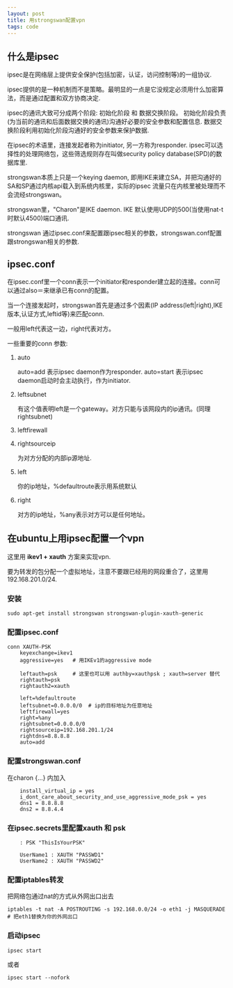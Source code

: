 ```yaml
---
layout: post
title: 用strongswan配置vpn
tags: code
---
```


## 什么是ipsec

ipsec是在网络层上提供安全保护(包括加密，认证，访问控制等)的一组协议.

ipsec提供的是一种机制而不是策略。最明显的一点是它没规定必须用什么加密算法，而是通过配置和双方协商决定.

ipsec的通讯大致可分成两个阶段: 初始化阶段 和 数据交换阶段。 初始化阶段负责(为当前的通讯和后面数据交换的通讯)沟通好必要的安全参数和配置信息.  数据交换阶段利用初始化阶段沟通好的安全参数来保护数据.

在ipsec的术语里，连接发起者称为initiator, 另一方称为responder. ipsec可以选择性的处理网络包，这些筛选规则存在叫做security policy database(SPD)的数据库里.

strongswan本质上只是一个keying daemon, 即用IKE来建立SA，并把沟通好的SA和SP通过内核api载入到系统内核里，实际的ipsec 流量只在内核里被处理而不会流经strongswan。

strongswan里，"Charon"是IKE daemon. IKE 默认使用UDP的500(当使用nat-t时默认4500)端口通讯.

strongswan 通过ipsec.conf来配置跟ipsec相关的参数，strongswan.conf配置跟strongswan相关的参数.

## ipsec.conf

在ipsec.conf里一个conn表示一个initiator和responder建立起的连接。conn可以通过also＝来继承已有conn的配置。 

当一个连接发起时，strongswan首先是通过多个因素(IP address(left|right),IKE版本,认证方式,leftid等)来匹配conn.

一般用left代表这一边，right代表对方。

一些重要的conn 参数:

1. auto

   auto=add 表示ipsec daemon作为responder.  auto=start 表示ipsec daemon启动时会主动执行，作为initiator.

2. leftsubnet

   有这个值表明left是一个gateway。对方只能与该网段内的ip通讯。(同理rightsubnet)

3. leftfirewall

4. rightsourceip

   为对方分配的内部ip源地址.

5. left

   你的ip地址，%defaultroute表示用系统默认

6. right

   对方的ip地址，%any表示对方可以是任何地址。


## 在ubuntu上用ipsec配置一个vpn

这里用 **ikev1 + xauth** 方案来实现vpn.

要为转发的包分配一个虚拟地址，注意不要跟已经用的网段重合了，这里用192.168.201.0/24.

### 安装

    sudo apt-get install strongswan strongswan-plugin-xauth-generic


### 配置ipsec.conf

    conn XAUTH-PSK
        keyexchange=ikev1
        aggressive=yes   # 用IKEv1的aggressive mode

        leftauth=psk     # 这里也可以用 authby=xauthpsk ; xauth=server 替代
        rightauth=psk
        rightauth2=xauth

        left=%defaultroute
        leftsubnet=0.0.0.0/0  # ip的目标地址为任意地址
        leftfirewall=yes
        right=%any
        rightsubnet=0.0.0.0/0
        rightsourceip=192.168.201.1/24
        rightdns=8.8.8.8
        auto=add


### 配置strongswan.conf

在charon {...} 内加入

        install_virtual_ip = yes
        i_dont_care_about_security_and_use_aggressive_mode_psk = yes
        dns1 = 8.8.8.8
        dns2 = 8.8.4.4

### 在ipsec.secrets里配置xauth 和 psk

        : PSK "ThisIsYourPSK"
        
        UserName1 : XAUTH "PASSWD1"
        UserName2 : XAUTH "PASSWD2"

### 配置iptables转发

把网络包通过nat的方式从外网出口出去

    iptables -t nat -A POSTROUTING -s 192.168.0.0/24 -o eth1 -j MASQUERADE  # 把eth1替换为你的外网出口


### 启动ipsec

    ipsec start

或者

    ipsec start --nofork
